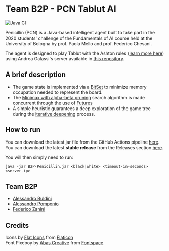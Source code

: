 # Team B2P - PCN Tablut AI

![Java CI](https://github.com/AlessandroPomponio/B2P-Penicilin-Tablut-AI/workflows/Java%20CI/badge.svg?branch=master)

Penicillin (PCN) is a Java-based intelligent agent built to take part in the 2020 students' challenge
of the Fundamentals of AI course held at the University of Bologna by prof. Paola Mello and prof. Federico Chesani. 
 
The agent is designed to play Tablut with the Ashton rules ([learn more here](https://www.heroicage.org/issues/13/ashton.php))
using Andrea Galassi's server available in [this repository](https://github.com/AGalassi/TablutCompetition).

## A brief description

 - The game state is implemented via a [BitSet](https://docs.oracle.com/en/java/javase/14/docs/api/java.base/java/util/BitSet.html)
    to minimize memory occupation needed to represent the board.
 - The [Minimax with alpha-beta pruning](https://en.wikipedia.org/wiki/Alpha%E2%80%93beta_pruning) search algorithm is made concurrent through the use of [Futures](https://docs.oracle.com/en/java/javase/14/docs/api/java.base/java/util/concurrent/Future.html)
 - A simple heuristic guarantees a deep exploration of the game tree during the [iterative deepening](https://en.wikipedia.org/wiki/Iterative_deepening_depth-first_search) process.

## How to run

You can download the latest jar file from the GitHub Actions pipeline [here](https://github.com/AlessandroPomponio/B2P-Penicilin-Tablut-AI/actions?query=workflow%3A%22Java+CI%22).  
You can download the latest **stable release** from the Releases section [here](https://github.com/AlessandroPomponio/B2P-Penicilin-Tablut-AI/releases).

You will then simply need to run:

```
java -jar B2P-Penicillin.jar <black|white> <timeout-in-seconds> <server-ip>
```

## Team B2P

- [Alessandro Buldini](https://github.com/occhialidaleso) 
- [Alessandro Pomponio](https://github.com/AlessandroPomponio)
- [Federico Zanini](https://github.com/federicozanini)

## Credits

Icons by [Flat Icons](https://www.flaticon.com/authors/flat-icons) from [Flaticon](https://www.flaticon.com/)  
Font Pixeboy by [Abas Creative](https://www.fontspace.com/abascreative) from [Fontspace](https://www.fontspace.com/)
